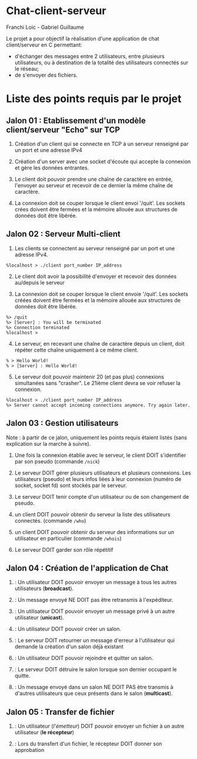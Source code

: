 # Chat-client-serveur
Franchi Loic - Gabriel Guillaume

Le projet a pour objectif la réalisation d'une application de chat client/serveur en C permettant:
* d'échanger des messages entre 2 utilisateurs, entre plusieurs utilisateurs, ou à destination de la totalité des utilisateurs connectés sur le réseau;
* de s'envoyer des fichiers.

# Liste des points requis par le projet

## Jalon 01 : Etablissement d'un modèle client/serveur "Echo" sur TCP

1. Création d'un client qui se connecte en TCP à un serveur renseigné par un port et une adresse IPv4

2. Création d'un server avec une socket d'écoute qui accepte la connexion et gère les données entrantes.

3. Le client doit pouvoir prendre une chaîne de caractère en entrée, l'envoyer au serveur et recevoir de ce dernier la même chaîne de caractère.

4. La connexion doit se couper lorsque le client envoi '/quit'. Les sockets crées doivent être fermées et la mémoire allouée aux structures de données doit être libérée.

## Jalon 02 : Serveur Multi-client

1. Les clients se connectent au serveur renseigné par un port et une adresse IPv4.

```
%localhost > ./client port_number IP_address
```

2. Le client doit avoir la possibilité d'envoyer et recevoir des données au/depuis le serveur

3. La connexion doit se couper lorsque le client envoie '/quit'. Les sockets créées doivent être fermées et la mémoire allouée aux structures de données doit être libérée.

```
%> /quit
%> [Server] : You will be terminated
%> Connection terminated
%localhost >
```

4. Le serveur, en recevant une chaîne de caractère depuis un client, doit répéter cette chaîne uniquement à ce même client.

```
% > Hello World!
% > [Server] : Hello World!
```

5. Le serveur doit pouvoir maintenir 20 (et pas plus) connexions simultanées sans "crasher". Le 21ième client devra se voir refuser la connexion.

```
%localhost > ./client port_number IP_address
%> Server cannot accept incoming connections anymore. Try again later.
```

## Jalon 03 : Gestion utilisateurs

Note : à partir de ce jalon, uniquement les points requis étaient listés (sans explication sur la marche à suivre).

1. Une fois la connexion établie avec le serveur, le client DOIT s'identifier par son pseudo (commande `/nick`)

2. Le serveur DOIT gérer plusieurs utilisateurs et plusieurs connexions. Les utilisateurs (pseudo) et leurs infos liées à leur connexion (numéro de socket, socket fd) sont stockés par le serveur.

3. Le serveur DOIT tenir compte d'un utilisateur ou de son changement de pseudo.

4. un client DOIT pouvoir obtenir du serveur la liste des utilisateurs connectés. (commande `/who`)

5. un client DOIT pouvoir obtenir du serveur des informations sur un utilisateur en particulier (commande `/whois`)

6. Le serveur DOIT garder son rôle répétitif

## Jalon 04 : Création de l'application de Chat

1. : Un utilisateur DOIT pouvoir envoyer un message à tous les autres utilisateurs (**broadcast**).

2. : Un message envoyé NE DOIT pas être retransmis à l'expéditeur.

3. : Un utilisateur DOIT pouvoir envoyer un message privé à un autre utilisateur (**unicast**).

4. : Un utilisateur DOIT pouvoir créer un salon.

5. : Le serveur DOIT retourner un message d'erreur à l'utilisateur qui demande la création d'un salon déjà existant

6. : Un utilisateur DOIT pouvoir rejoindre et quitter un salon.

7. : Le serveur DOIT détruire le salon lorsque son dernier occupant le quitte.

8. : Un message envoyé dans un salon NE DOIT PAS être transmis à d'autres utilisateurs que ceux présents dans le salon (**multicast**).

## Jalon 05 : Transfer de fichier

1. : Un utilisateur (*l'émetteur*) DOIT pouvoir envoyer un fichier à un autre utilisateur (**le récepteur**)

2. : Lors du transfert d'un fichier, le récepteur DOIT donner son approbation
